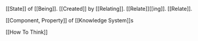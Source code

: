[[State]] of [[Being]].
[[Created]] by [[Relating]].
[[Relate]][[ing]].
[[Relate]].

[[Component, Property]] of [[Knowledge System]]s

[[How To Think]]